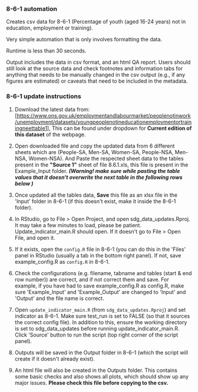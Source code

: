 ### 8-6-1 automation

Creates csv data for 8-6-1 (Percentage of youth (aged 16-24 years) not in education, employment or training).

Very simple automation that is only involves formatting the data. 

Runtime is less than 30 seconds.

Output includes the data in csv format, and an html QA report. Users should still look at the source data and check footnotes and information tabs for anything that needs to be manually changed in the csv output (e.g., if any figures are estimated) or caveats that need to be included in the metadata. 

### 8-6-1 update instructions

1) Download the latest data from: [https://www.ons.gov.uk/employmentandlabourmarket/peoplenotinwork/unemployment/datasets/youngpeoplenotineducationemploymentortrainingneettable1], This can be found under dropdown for **Current edition of this dataset** of the webpage.
2) Open downloaded file and copy the updated data from 6 different sheets which are (People-SA, Men-SA, Women-SA, People-NSA, Men-NSA, Women-NSA). And Paste the respected sheet data to the tables present in the **"Source 1"** sheet of file 8.6.1.xls, this file is present in the Example_Input folder. ***(Warning! make sure while pasting the table values that it doesn't overwrite the next table in the following rows below )***
3) Once updated all the tables data, **Save** this file as an xlsx file in the 'Input' folder in 8-6-1 (if this doesn't exist, make it inside the 8-6-1 folder).  
4) In RStudio, go to File > Open Project, and open sdg_data_updates.Rproj. It may take a few minutes to load, please be patient. Update_indicator_main.R should open. If it doesn't go to File > Open File, and open it. 
5) If it exists, open the `config.R` file in 8-6-1 (you can do this in the 'Files' panel in RStudio (usually a tab in the bottom right panel). If not, save example_config.R as `config.R` in 8-6-1.
6) Check the configurations (e.g. filename, tabname and tables (start & end row number)) are correct, and if not correct them and save. For example, if you have had to save example_config.R as config.R, make sure 'Example_Input' and 'Example_Output' are changed to 'Input' and 'Output' and the file name is correct.

7) Open `update_indicator_main.R` (from `sdg_data_updates.Rproj`) and set indicator as 8-6-1. Make sure test_run is set to FALSE (so that it sources the correct config file). In addition to this, ensure the working directory is set to sdg_data_updates before running update_indicator_main.R. Click 'Source' button to run the script (top right corner of the script panel).  
8) Outputs will be saved in the Output folder in 8-6-1 (which the script will create if it doesn't already exist).  
9) An html file will also be created in the Outputs folder. This contains some basic checks and also shows all plots, which should show up any major issues. **Please check this file before copying to the csv.**
